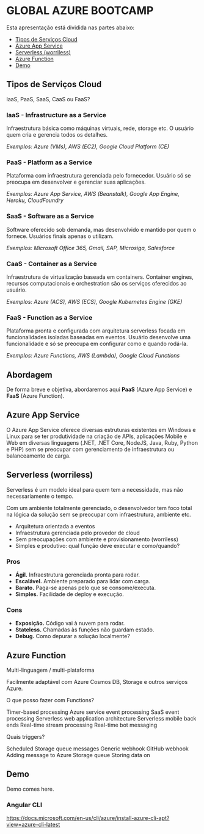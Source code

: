 
# GLOBAL AZURE BOOTCAMP

Esta apresentação está dividida nas partes abaixo:

- [Tipos de Serviços Cloud](#tipos-de-serviços-cloud)
- [Azure App Service](#azure-app-service)
- [Serverless (worriless)](#serverless-worriless)
- [Azure Function](#azure-function)
- [Demo](#demo)

## Tipos de Serviços Cloud

IaaS, PaaS, SaaS, CaaS ou FaaS?

### **IaaS** - Infrastructure as a Service

Infraestrutura básica como máquinas virtuais, rede, storage etc.
O usuário quem cria e gerencia todos os detalhes.

_Exemplos: Azure (VMs), AWS (EC2), Google Cloud Platform (CE)_

### **PaaS** - Platform as a Service

Plataforma com infraestrutura gerenciada pelo fornecedor.
Usuário só se preocupa em desenvolver e gerenciar suas aplicações.

_Exemplos: Azure App Service, AWS (Beanstalk), Google App Engine, Heroku, CloudFoundry_

### **SaaS** - Software as a Service

Software oferecido sob demanda, mas desenvolvido e mantido por quem o fornece.
Usuários finais apenas o utilizam.

_Exemplos: Microsoft Office 365, Gmail, SAP, Microsiga, Salesforce_

### **CaaS** - Container as a Service

Infraestrutura de virtualização baseada em containers.
Container engines, recursos computacionais e orchestration são os serviços oferecidos ao usuário.

_Exemplos: Azure (ACS), AWS (ECS), Google Kubernetes Engine (GKE)_

### **FaaS** - Function as a Service

Plataforma pronta e configurada com arquitetura serverless focada em funcionalidades isoladas baseadas em eventos.
Usuário desenvolve uma funcionalidade e só se preocupa em configurar como e quando rodá-la.

_Exemplos: Azure Functions, AWS (Lambda), Google Cloud Functions_

## Abordagem

De forma breve e objetiva, abordaremos aqui **PaaS** (Azure App Service) e **FaaS** (Azure Function).

## Azure App Service

O Azure App Service oferece diversas estruturas existentes em Windows e Linux para se ter produtividade na criação de APIs, aplicações Mobile e Web em diversas linguagens (.NET, .NET Core, NodeJS, Java, Ruby, Python e PHP) sem se preocupar com gerenciamento de infraestrutura ou balanceamento de carga.

## Serverless (worriless)

Serverless é um modelo ideal para quem tem a necessidade, mas não necessariamente o tempo.

Com um ambiente totalmente gerenciado, o desenvolvedor tem foco total na lógica da solução sem se preocupar com infraestrutura, ambiente etc.

- Arquitetura orientada a eventos
- Infraestrutura gerenciada pelo provedor de cloud
- Sem preocupações com ambiente e provisionamento (worriless)
- Simples e produtivo: qual função deve executar e como/quando?

### Pros

- **Ágil.** Infraestrutura gerenciada pronta para rodar.
- **Escalável.** Ambiente preparado para lidar com carga.
- **Barato.** Paga-se apenas pelo que se consome/executa.
- **Simples.** Facilidade de deploy e execução.

### Cons

- **Exposição.** Código vai à nuvem para rodar.
- **Stateless.** Chamadas às funções não guardam estado.
- **Debug.** Como depurar a solução localmente?

## Azure Function

Multi-linguagem / multi-plataforma

Facilmente adaptável com Azure Cosmos DB, Storage e outros serviços Azure.

O que posso fazer com Functions?

Timer-based processing
Azure service event processing
SaaS event processing
Serverless web application architecture
Serverless mobile back ends
Real-time stream processing
Real-time bot messaging

Quais triggers?

Scheduled
Storage queue messages
Generic webhook
GitHub webhook
Adding message to Azure Storage queue
Storing data on

## Demo

Demo comes here.

### Angular CLI

https://docs.microsoft.com/en-us/cli/azure/install-azure-cli-apt?view=azure-cli-latest